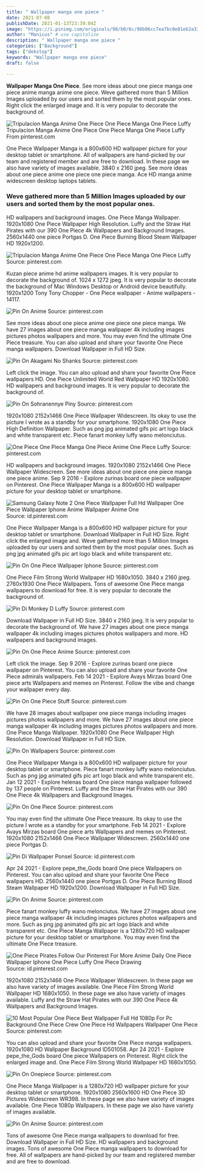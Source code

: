 ```yaml
---
title: " Wallpaper manga one piece "
date: 2021-07-08
publishDate: 2021-01-13T23:39:04Z
image: "https://i.pinimg.com/originals/98/b0/6c/98b06cc7ea7bc0e81eb2a33b676b9706.jpg"
author: "Manicus" # use capitalize
description: " Wallpaper manga one piece "
categories: ["Background"]
tags: ["dekstop"]
keywords: "Wallpaper manga one piece"
draft: false

---
```



**Wallpaper Manga One Piece**. See more ideas about one piece manga one piece anime manga anime one piece. Weve gathered more than 5 Million Images uploaded by our users and sorted them by the most popular ones. Right click the enlarged image and. It is very popular to decorate the background of.

![Tripulacion Manga Anime One Piece One Piece Manga One Piece Luffy](https://i.pinimg.com/originals/05/06/7f/05067fcb77101112bcbbcb4a9a0623dc.jpg "Tripulacion Manga Anime One Piece One Piece Manga One Piece Luffy")
Tripulacion Manga Anime One Piece One Piece Manga One Piece Luffy From pinterest.com


One Piece Wallpaper Manga is a 800x600 HD wallpaper picture for your desktop tablet or smartphone. All of wallpapers are hand-picked by our team and registered member and are free to download. In these page we also have variety of images available. 3840 x 2160 jpeg. See more ideas about one piece anime one piece one piece manga. Ace HD manga anime widescreen desktop laptops tablets.

### Weve gathered more than 5 Million Images uploaded by our users and sorted them by the most popular ones.

HD wallpapers and background images. One Piece Manga Wallpaper. 1920x1080 One Piece Wallpaper High Resolution. Luffy and the Straw Hat Pirates with our 390 One Piece 4k Wallpapers and Background Images. 2560x1440 one piece Portgas D. One Piece Burning Blood Steam Wallpaper HD 1920x1200.


![Tripulacion Manga Anime One Piece One Piece Manga One Piece Luffy](https://i.pinimg.com/originals/05/06/7f/05067fcb77101112bcbbcb4a9a0623dc.jpg "Tripulacion Manga Anime One Piece One Piece Manga One Piece Luffy")
Source: pinterest.com

Kuzan piece anime hd anime wallpapers images. It is very popular to decorate the background of. 1024 x 1272 jpeg. It is very popular to decorate the background of Mac Windows Desktop or Android device beautifully. 1920x1200 Tony Tony Chopper - One Piece wallpaper - Anime wallpapers - 14117.

![Pin On Anime](https://i.pinimg.com/originals/1b/b2/a3/1bb2a3db6cdfd194e093674ce22ef289.png "Pin On Anime")
Source: pinterest.com

See more ideas about one piece anime one piece one piece manga. We have 27 images about one piece manga wallpaper 4k including images pictures photos wallpapers and more. You may even find the ultimate One Piece treasure. You can also upload and share your favorite One Piece manga wallpapers. Download Wallpaper in Full HD Size.

![Pin On Akagami No Shanks](https://i.pinimg.com/564x/b8/cd/b5/b8cdb542affa0c12897d44ef407bcd67.jpg "Pin On Akagami No Shanks")
Source: pinterest.com

Left click the image. You can also upload and share your favorite One Piece wallpapers HD. One Piece Unlimited World Red Wallpaper HD 1920x1080. HD wallpapers and background images. It is very popular to decorate the background of.

![Pin On Sohranennye Piny](https://i.pinimg.com/originals/0a/06/da/0a06da8320b9971ec4cef610f95034f9.jpg "Pin On Sohranennye Piny")
Source: pinterest.com

1920x1080 2152x1466 One Piece Wallpaper Widescreen. Its okay to use the picture I wrote as a standby for your smartphone. 1920x1080 One Piece High Definition Wallpaper. Such as png jpg animated gifs pic art logo black and white transparent etc. Piece fanart monkey luffy wano melonciutus.

![One Piece One Piece Manga One Piece Anime One Piece Luffy](https://i.pinimg.com/originals/27/b9/a2/27b9a234d3c6ad06ee4680bf5e5137c3.jpg "One Piece One Piece Manga One Piece Anime One Piece Luffy")
Source: pinterest.com

HD wallpapers and background images. 1920x1080 2152x1466 One Piece Wallpaper Widescreen. See more ideas about one piece one piece manga one piece anime. Sep 9 2016 - Explore zurinas board one piece wallpaper on Pinterest. One Piece Wallpaper Manga is a 800x600 HD wallpaper picture for your desktop tablet or smartphone.

![Samsung Galaxy Note 2 One Piece Wallpaper Full Hd Wallpaper One Piece Wallpaper Iphone Anime Wallpaper Anime One](https://i.pinimg.com/originals/ff/af/bb/ffafbb32ab34070e9123a5210705d4d0.jpg "Samsung Galaxy Note 2 One Piece Wallpaper Full Hd Wallpaper One Piece Wallpaper Iphone Anime Wallpaper Anime One")
Source: id.pinterest.com

One Piece Wallpaper Manga is a 800x600 HD wallpaper picture for your desktop tablet or smartphone. Download Wallpaper in Full HD Size. Right click the enlarged image and. Weve gathered more than 5 Million Images uploaded by our users and sorted them by the most popular ones. Such as png jpg animated gifs pic art logo black and white transparent etc.

![Pin On One Piece Wallpaper Iphone](https://i.pinimg.com/originals/87/1f/b5/871fb5e6c0a2a376542883142765e0af.jpg "Pin On One Piece Wallpaper Iphone")
Source: pinterest.com

One Piece Film Strong World Wallpaper HD 1680x1050. 3840 x 2160 jpeg. 2760x1930 One Piece Wallpapers. Tons of awesome One Piece manga wallpapers to download for free. It is very popular to decorate the background of.

![Pin Di Monkey D Luffy](https://i.pinimg.com/originals/e5/ba/e6/e5bae69a59785ad4ce61c97c4485c198.jpg "Pin Di Monkey D Luffy")
Source: pinterest.com

Download Wallpaper in Full HD Size. 3840 x 2160 jpeg. It is very popular to decorate the background of. We have 27 images about one piece manga wallpaper 4k including images pictures photos wallpapers and more. HD wallpapers and background images.

![Pin On One Piece Anime](https://i.pinimg.com/originals/4d/ab/b7/4dabb78af8b245fa5223ebd9e07e31df.jpg "Pin On One Piece Anime")
Source: pinterest.com

Left click the image. Sep 9 2016 - Explore zurinas board one piece wallpaper on Pinterest. You can also upload and share your favorite One Piece admirals wallpapers. Feb 14 2021 - Explore Avays Mirzas board One piece arts Wallpapers and memes on Pinterest. Follow the vibe and change your wallpaper every day.

![Pin On One Piece Stuff](https://i.pinimg.com/originals/ab/05/4a/ab054aa90c71ef6a67401da8d1784d5c.jpg "Pin On One Piece Stuff")
Source: pinterest.com

We have 28 images about wallpaper one piece manga including images pictures photos wallpapers and more. We have 27 images about one piece manga wallpaper 4k including images pictures photos wallpapers and more. One Piece Manga Wallpaper. 1920x1080 One Piece Wallpaper High Resolution. Download Wallpaper in Full HD Size.

![Pin On Wallpapers](https://i.pinimg.com/originals/ec/b9/06/ecb9063f383d80ce460a29d7cd35c6df.jpg "Pin On Wallpapers")
Source: pinterest.com

One Piece Wallpaper Manga is a 800x600 HD wallpaper picture for your desktop tablet or smartphone. Piece fanart monkey luffy wano melonciutus. Such as png jpg animated gifs pic art logo black and white transparent etc. Jan 12 2021 - Explore helenas board One piece manga wallpaper followed by 137 people on Pinterest. Luffy and the Straw Hat Pirates with our 390 One Piece 4k Wallpapers and Background Images.

![Pin On One Piece](https://i.pinimg.com/originals/db/26/f6/db26f6a1c1f89e35a203ccffca9e8133.jpg "Pin On One Piece")
Source: pinterest.com

You may even find the ultimate One Piece treasure. Its okay to use the picture I wrote as a standby for your smartphone. Feb 14 2021 - Explore Avays Mirzas board One piece arts Wallpapers and memes on Pinterest. 1920x1080 2152x1466 One Piece Wallpaper Widescreen. 2560x1440 one piece Portgas D.

![Pin Di Wallpaper Ponsel](https://i.pinimg.com/736x/7c/7e/92/7c7e9221c463c42af598ada7f6faf087.jpg "Pin Di Wallpaper Ponsel")
Source: id.pinterest.com

Apr 24 2021 - Explore pepe_the_Gods board One piece Wallpapers on Pinterest. You can also upload and share your favorite One Piece wallpapers HD. 2560x1440 one piece Portgas D. One Piece Burning Blood Steam Wallpaper HD 1920x1200. Download Wallpaper in Full HD Size.

![Pin On Anime](https://i.pinimg.com/originals/5b/d2/3b/5bd23b3d5013125b140fec86189c7743.jpg "Pin On Anime")
Source: pinterest.com

Piece fanart monkey luffy wano melonciutus. We have 27 images about one piece manga wallpaper 4k including images pictures photos wallpapers and more. Such as png jpg animated gifs pic art logo black and white transparent etc. One Piece Manga Wallpaper is a 1280x720 HD wallpaper picture for your desktop tablet or smartphone. You may even find the ultimate One Piece treasure.

![One Piece Pirates Follow Our Pinterest For More Anime Daily One Piece Wallpaper Iphone One Piece Luffy One Piece Drawing](https://i.pinimg.com/originals/07/2d/44/072d44acea7139c93207b64b53bd5217.jpg "One Piece Pirates Follow Our Pinterest For More Anime Daily One Piece Wallpaper Iphone One Piece Luffy One Piece Drawing")
Source: id.pinterest.com

1920x1080 2152x1466 One Piece Wallpaper Widescreen. In these page we also have variety of images available. One Piece Film Strong World Wallpaper HD 1680x1050. In these page we also have variety of images available. Luffy and the Straw Hat Pirates with our 390 One Piece 4k Wallpapers and Background Images.

![10 Most Popular One Piece Best Wallpaper Full Hd 1080p For Pc Background One Piece Crew One Piece Hd Wallpapers Wallpaper One Piece](https://i.pinimg.com/originals/20/71/2d/20712dd565520fcd229faed79fc88f21.jpg "10 Most Popular One Piece Best Wallpaper Full Hd 1080p For Pc Background One Piece Crew One Piece Hd Wallpapers Wallpaper One Piece")
Source: pinterest.com

You can also upload and share your favorite One Piece manga wallpapers. 1920x1080 HD Wallpaper Background ID501058. Apr 24 2021 - Explore pepe_the_Gods board One piece Wallpapers on Pinterest. Right click the enlarged image and. One Piece Film Strong World Wallpaper HD 1680x1050.

![Pin On Onepiece](https://i.pinimg.com/originals/57/39/a3/5739a313b0746fbbf45ca760e6f2fb97.jpg "Pin On Onepiece")
Source: pinterest.com

One Piece Manga Wallpaper is a 1280x720 HD wallpaper picture for your desktop tablet or smartphone. 1920x1080 2560x1600 HD One Piece 3D Pictures Widescreen WR398. In these page we also have variety of images available. One Piece 1080p Wallpapers. In these page we also have variety of images available.

![Pin On Anime](https://i.pinimg.com/originals/98/b0/6c/98b06cc7ea7bc0e81eb2a33b676b9706.jpg "Pin On Anime")
Source: pinterest.com

Tons of awesome One Piece manga wallpapers to download for free. Download Wallpaper in Full HD Size. HD wallpapers and background images. Tons of awesome One Piece manga wallpapers to download for free. All of wallpapers are hand-picked by our team and registered member and are free to download.

